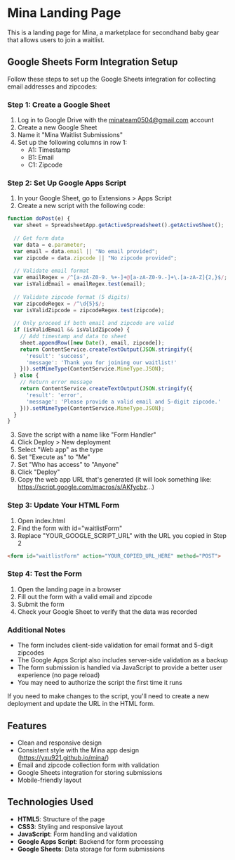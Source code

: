 # Mina Landing Page

This is a landing page for Mina, a marketplace for secondhand baby gear that allows users to join a waitlist.

## Google Sheets Form Integration Setup

Follow these steps to set up the Google Sheets integration for collecting email addresses and zipcodes:

### Step 1: Create a Google Sheet

1. Log in to Google Drive with the minateam0504@gmail.com account
2. Create a new Google Sheet
3. Name it "Mina Waitlist Submissions"
4. Set up the following columns in row 1:
   - A1: Timestamp
   - B1: Email
   - C1: Zipcode

### Step 2: Set Up Google Apps Script

1. In your Google Sheet, go to Extensions > Apps Script
2. Create a new script with the following code:

```javascript
function doPost(e) {
  var sheet = SpreadsheetApp.getActiveSpreadsheet().getActiveSheet();
  
  // Get form data
  var data = e.parameter;
  var email = data.email || "No email provided";
  var zipcode = data.zipcode || "No zipcode provided";
  
  // Validate email format
  var emailRegex = /^[a-zA-Z0-9._%+-]+@[a-zA-Z0-9.-]+\.[a-zA-Z]{2,}$/;
  var isValidEmail = emailRegex.test(email);
  
  // Validate zipcode format (5 digits)
  var zipcodeRegex = /^\d{5}$/;
  var isValidZipcode = zipcodeRegex.test(zipcode);
  
  // Only proceed if both email and zipcode are valid
  if (isValidEmail && isValidZipcode) {
    // Add timestamp and data to sheet
    sheet.appendRow([new Date(), email, zipcode]);
    return ContentService.createTextOutput(JSON.stringify({
      'result': 'success',
      'message': 'Thank you for joining our waitlist!'
    })).setMimeType(ContentService.MimeType.JSON);
  } else {
    // Return error message
    return ContentService.createTextOutput(JSON.stringify({
      'result': 'error',
      'message': 'Please provide a valid email and 5-digit zipcode.'
    })).setMimeType(ContentService.MimeType.JSON);
  }
}
```

3. Save the script with a name like "Form Handler"
4. Click Deploy > New deployment
5. Select "Web app" as the type
6. Set "Execute as" to "Me"
7. Set "Who has access" to "Anyone"
8. Click "Deploy"
9. Copy the web app URL that's generated (it will look something like: https://script.google.com/macros/s/AKfycbz...)

### Step 3: Update Your HTML Form

1. Open index.html
2. Find the form with id="waitlistForm"
3. Replace "YOUR_GOOGLE_SCRIPT_URL" with the URL you copied in Step 2

```html
<form id="waitlistForm" action="YOUR_COPIED_URL_HERE" method="POST">
```

### Step 4: Test the Form

1. Open the landing page in a browser
2. Fill out the form with a valid email and zipcode
3. Submit the form
4. Check your Google Sheet to verify that the data was recorded

### Additional Notes

- The form includes client-side validation for email format and 5-digit zipcodes
- The Google Apps Script also includes server-side validation as a backup
- The form submission is handled via JavaScript to provide a better user experience (no page reload)
- You may need to authorize the script the first time it runs

If you need to make changes to the script, you'll need to create a new deployment and update the URL in the HTML form.

## Features

- Clean and responsive design
- Consistent style with the Mina app design (https://yxu921.github.io/mina/)
- Email and zipcode collection form with validation
- Google Sheets integration for storing submissions
- Mobile-friendly layout

## Technologies Used

- **HTML5**: Structure of the page
- **CSS3**: Styling and responsive layout
- **JavaScript**: Form handling and validation
- **Google Apps Script**: Backend for form processing
- **Google Sheets**: Data storage for form submissions
